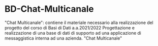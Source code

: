 # BD-Chat-Multicanale
"Chat Multicanale": contiene il materiale necessario alla realizzazione del progetto del corso di Basi di Dati a.a.2021/2022
Progettazione e realizzazione di una base di dati di supporto ad una applicazione di messaggistica interna ad una azienda.
"Chat Multicanale"
